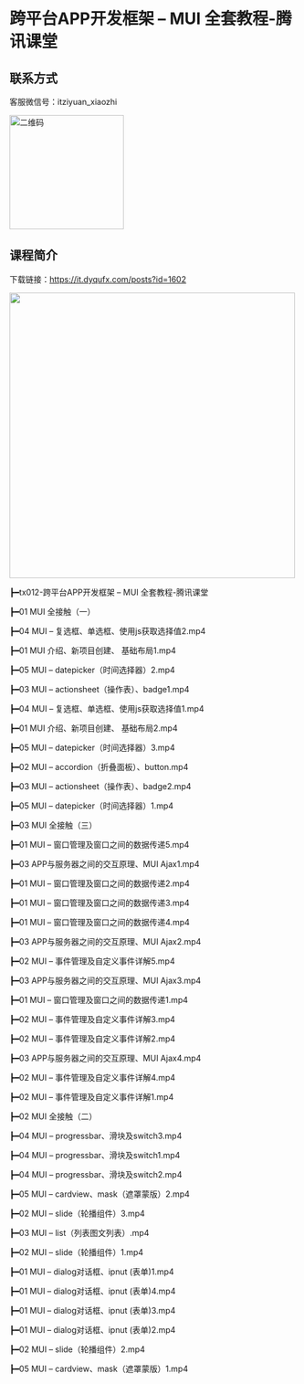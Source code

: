 # 跨平台APP开发框架 &#8211; MUI 全套教程-腾讯课堂

## 联系方式

客服微信号：itziyuan_xiaozhi

<img src="https://ziyuanyun.oss-cn-guangzhou.aliyuncs.com/common/20240614073449/666b82192834a.jpg" width="200" height="200" alt="二维码">

## 课程简介

下载链接：https://it.dyqufx.com/posts?id=1602

<img src="https://ziyuanyun.oss-cn-guangzhou.aliyuncs.com/yun/20240515183244/66448f4c05ddd.jpg" width="500" alt="">

  ┣━tx012-跨平台APP开发框架 &#8211; MUI 全套教程-腾讯课堂

 ┣━01 MUI 全接触（一）

 ┣━04 MUI &#8211; 复选框、单选框、使用js获取选择值2.mp4

 ┣━01 MUI 介绍、新项目创建、 基础布局1.mp4

 ┣━05 MUI &#8211; datepicker（时间选择器）2.mp4

 ┣━03 MUI &#8211; actionsheet（操作表）、badge1.mp4

 ┣━04 MUI &#8211; 复选框、单选框、使用js获取选择值1.mp4

 ┣━01 MUI 介绍、新项目创建、 基础布局2.mp4

 ┣━05 MUI &#8211; datepicker（时间选择器）3.mp4

 ┣━02 MUI &#8211; accordion（折叠面板）、button.mp4

 ┣━03 MUI &#8211; actionsheet（操作表）、badge2.mp4

 ┣━05 MUI &#8211; datepicker（时间选择器）1.mp4

 ┣━03 MUI 全接触（三）

 ┣━01 MUI &#8211; 窗口管理及窗口之间的数据传递5.mp4

 ┣━03 APP与服务器之间的交互原理、MUI Ajax1.mp4

 ┣━01 MUI &#8211; 窗口管理及窗口之间的数据传递2.mp4

 ┣━01 MUI &#8211; 窗口管理及窗口之间的数据传递3.mp4

 ┣━01 MUI &#8211; 窗口管理及窗口之间的数据传递4.mp4

 ┣━03 APP与服务器之间的交互原理、MUI Ajax2.mp4

 ┣━02 MUI &#8211; 事件管理及自定义事件详解5.mp4

 ┣━03 APP与服务器之间的交互原理、MUI Ajax3.mp4

 ┣━01 MUI &#8211; 窗口管理及窗口之间的数据传递1.mp4

 ┣━02 MUI &#8211; 事件管理及自定义事件详解3.mp4

 ┣━02 MUI &#8211; 事件管理及自定义事件详解2.mp4

 ┣━03 APP与服务器之间的交互原理、MUI Ajax4.mp4

 ┣━02 MUI &#8211; 事件管理及自定义事件详解4.mp4

 ┣━02 MUI &#8211; 事件管理及自定义事件详解1.mp4

 ┣━02 MUI 全接触（二）

 ┣━04 MUI &#8211; progressbar、滑块及switch3.mp4

 ┣━04 MUI &#8211; progressbar、滑块及switch1.mp4

 ┣━04 MUI &#8211; progressbar、滑块及switch2.mp4

 ┣━05 MUI &#8211; cardview、mask（遮罩蒙版）2.mp4

 ┣━02 MUI &#8211; slide（轮播组件）3.mp4

 ┣━03 MUI &#8211; list（列表图文列表）.mp4

 ┣━02 MUI &#8211; slide（轮播组件）1.mp4

 ┣━01 MUI &#8211; dialog对话框、ipnut (表单)1.mp4

 ┣━01 MUI &#8211; dialog对话框、ipnut (表单)4.mp4

 ┣━01 MUI &#8211; dialog对话框、ipnut (表单)3.mp4

 ┣━01 MUI &#8211; dialog对话框、ipnut (表单)2.mp4

 ┣━02 MUI &#8211; slide（轮播组件）2.mp4

 ┣━05 MUI &#8211; cardview、mask（遮罩蒙版）1.mp4

  